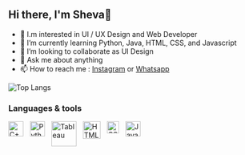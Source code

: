 ## Hi there, I'm Sheva👋

- 👀 I.m interested in UI / UX Design and Web Developer
- 🌱 I’m currently learning Python, Java, HTML, CSS, and Javascript
- 👯 I’m looking to collaborate as UI Design
- 💬 Ask me about anything
- 📫 How to reach me : <a href="https://www.instagram.com/shevaananda_/" target="_blank">Instagram</a> or <a href="https://wa.me/6285709567374" target="_blank">Whatsapp</a>

![Top Langs](https://github-readme-stats.vercel.app/api/top-langs/?username=anandasheva&layout=compact)

### Languages & tools

<img align="left" alt="C++" width="30px" src="https://upload.wikimedia.org/wikipedia/commons/1/18/ISO_C%2B%2B_Logo.svg" style="padding-right:10px;" />
<img align="left" alt="Python" width="30px" src="https://upload.wikimedia.org/wikipedia/commons/thumb/c/c3/Python-logo-notext.svg/110px-Python-logo-notext.svg.png?20100317150552" style="padding-right:10px;" />
<img align="left" alt="Tableau" width="50px" src="https://logos-download.com/wp-content/uploads/2016/10/Java_logo_icon.png" style="padding-right:10px;" />
<img align="left" alt="HTML" width="35px" src="https://upload.wikimedia.org/wikipedia/commons/6/61/HTML5_logo_and_wordmark.svg" style="padding-right:10px;" />
<img align="left" alt="CSS" width="24px" src="https://upload.wikimedia.org/wikipedia/commons/d/d5/CSS3_logo_and_wordmark.svg" style="padding-right:10px;" />
<img align="left" alt="Javascript" width="30px" src="https://upload.wikimedia.org/wikipedia/commons/9/99/Unofficial_JavaScript_logo_2.svg" style="padding-right:0px;" />




